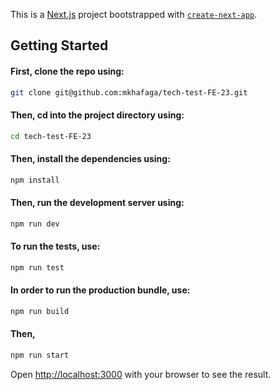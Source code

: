This is a [Next.js](https://nextjs.org/) project bootstrapped with [`create-next-app`](https://github.com/vercel/next.js/tree/canary/packages/create-next-app).

## Getting Started


 #### First, clone the repo using: 
```bash
git clone git@github.com:mkhafaga/tech-test-FE-23.git
```

#### Then, cd into the project directory using:
```bash
cd tech-test-FE-23
```

#### Then, install the dependencies using:
```bash
npm install
```

#### Then, run the development server using:
```bash
npm run dev
```

#### To run the tests, use:
```bash
npm run test
```

#### In order to run the production bundle, use:
```bash
npm run build
```
#### Then,
```bash
npm run start
```

Open [http://localhost:3000](http://localhost:3000) with your browser to see the result.


